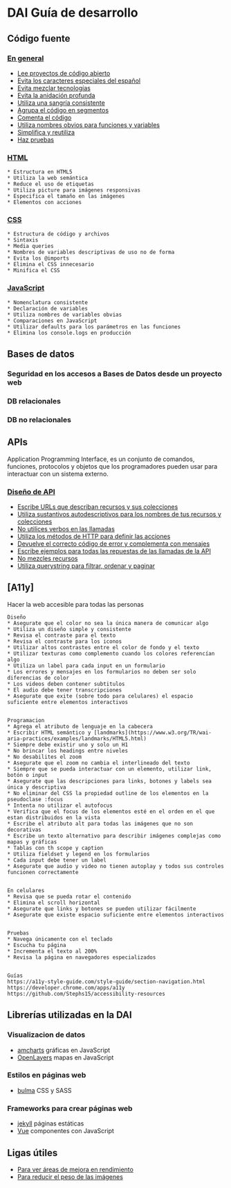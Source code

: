 # DAI Guía de desarrollo 



## Código fuente
### [En general](generales.md)
* [Lee proyectos de código abierto](generales.md#leer-proyectos-de-código-abierto)
* [Evita los caracteres especiales del español](generales.md#evita-los-caracteres-especiales-del-español)
* [Evita mezclar tecnologías](generales.md#evita-mezclar-tecnologías)
* [Evita la anidación profunda](generales.md#evita-la-anidación-profunda)
* [Utiliza una sangría consistente](generales.md#utiliza-una-sangría-consistente)
* [Agrupa el código en segmentos](generales.md#agrupa-el-código-en-segmentos)
* [Comenta el código](generales.md#comenta-el-código)
* [Utiliza nombres obvios para funciones y variables](generales.md#utiliza-nombres-obvios-y-simplificados-para-funciones-y-variables)
* [Simplifica y reutiliza](generales.md#simplifica-el-código-en-fragmentos-reutilizables)
* [Haz pruebas](generales.md#haz-pruebas)
 
### [HTML](./html.md)
    * Estructura en HTML5
    * Utiliza la web semántica
    * Reduce el uso de etiquetas
    * Utiliza picture para imágenes responsivas
    * Especifica el tamaño en las imágenes
    * Elementos con acciones

### [CSS](./css.md)
    * Estructura de código y archivos
    * Sintaxis
    * Media queries
    * Nombres de variables descriptivas de uso no de forma
    * Evita los @imports
    * Elimina el CSS innecesario
    * Minifica el CSS

### [JavaScript](./javascript.md)
    * Nomenclatura consistente
    * Declaración de variables
    * Utiliza nombres de variables obvias
    * Comparaciones en JavaScript
    * Utilizar defaults para los parámetros en las funciones
    * Elimina los console.logs en producción

## Bases de datos
### Seguridad en los accesos a Bases de Datos desde un proyecto web
### DB relacionales 
### DB no relacionales

## APIs
Application Programming Interface, es un conjunto de comandos, funciones, protocolos y objetos que los programadores pueden usar para interactuar con un sistema externo.

### [Diseño de API](api.md)
* [Escribe URLs que describan recursos y sus colecciones](api.md#escribe-urls-que-describan-recursos-y-sus-colecciones)
* [Utiliza sustantivos autodescriptivos para los nombres de tus recursos y colecciones](api.md#utiliza-sustantivos-autodescriptivos-para-los-nombres-de-tus-recursos-y-colecciones)
* [No utilices verbos en las llamadas](api.md#no-utilices-verbos-en-las-llamadas)
* [Utiliza los métodos de HTTP para definir las acciones](api.md#utiliza-los-métodos-de-http-para-definir-las-acciones)
* [Devuelve el correcto código de error y complementa con mensajes](api.md#devuelve-el-correcto-código-de-error-y-complementa-con-mensajes)
* [Escribe ejemplos para todas las repuestas de las llamadas de la API](api.md#escribe-ejemplos-para-todas-las-repuestas-de-las-llamadas-de-la-api)
* [No mezcles recursos](api.md#no-mezcles-recursos)
* [Utiliza querystring para filtrar, ordenar y paginar](api.md#utiliza-querystring-para-filtrar-ordenar-y-paginar)

## [A11y]
Hacer la web accesible para todas las personas


    Diseño
    * Asegurate que el color no sea la única manera de comunicar algo
    * Utiliza un diseño simple y consistente
    * Revisa el contraste para el texto
    * Revisa el contraste para los iconos
    * Utilizar altos contrastes entre el color de fondo y el texto
    * Utilizar texturas como complemento cuando los colores referencían algo
    * Utiliza un label para cada input en un formulario
    * Los errores y mensajes en los formularios no deben ser solo diferencias de color
    * Los videos deben contener subtitulos
    * El audio debe tener transcripciones
    * Asegurate que exite (sobre todo para celulares) el espacio suficiente entre elementos interactivos


    Programacion
    * Agrega el atributo de lenguaje en la cabecera
    * Escribir HTML semántico y [landmarks](https://www.w3.org/TR/wai-aria-practices/examples/landmarks/HTML5.html)
    * Siempre debe existir uno y solo un H1
    * No brincar los headings entre niveles
    * No desabilites el zoom
    * Asegurate que el zoom no cambia el interlineado del texto
    * Siempre que se pueda interactuar con un elemento, utilizar link, botón o input
    * Asegurate que las descripciones para links, botones y labels sea única y descriptiva
    * No eliminar del CSS la propiedad outline de los elementos en la pseudoclase :focus
    * Intenta no utilizar el autofocus
    * Verifica que el focus de los elementos esté en el orden en el que estan distribuidos en la vista
    * Escribe el atributo alt para todas las imágenes que no son decorativas
    * Escribe un texto alternativo para describir imágenes complejas como mapas y gráficas
    * Tablas con th scope y caption
    * Utiliza fieldset y legend en los formularios 
    * Cada input debe tener un label
    * Asegurate que audio y video no tienen autoplay y todos sus controles funcionen correctamente


    En celulares
    * Revisa que se pueda rotar el contenido
    * Elimina el scroll horizontal
    * Asegurate que links y botones se pueden utilizar fácilmente
    * Asegurate que existe espacio suficiente entre elementos interactivos


    Pruebas
    * Navega únicamente con el teclado
    * Escucha tu página
    * Incrementa el texto al 200%
    * Revisa la página en navegadores especializados


    Guías
    https://a11y-style-guide.com/style-guide/section-navigation.html
    https://developer.chrome.com/apps/a11y
    https://github.com/Stephs15/accessibility-resources



## Librerías utilizadas en la DAI
### Visualizacion de datos
* [amcharts](https://www.amcharts.com/) gráficas en JavaScript 
* [OpenLayers](https://openlayers.org/) mapas en JavaScript

### Estilos en páginas web
* [bulma](bulma.io/) CSS y SASS

### Frameworks para crear páginas web
* [jekyll](https://jekyllrb.com/) páginas estáticas
* [Vue](https://vuejs.org/) componentes con JavaScript

## Ligas útiles
* [Para ver áreas de mejora en rendimiento](https://developers.google.com/speed/pagespeed/insights/?hl=es)
* [Para reducir el peso de las imágenes](https://squoosh.app/)
